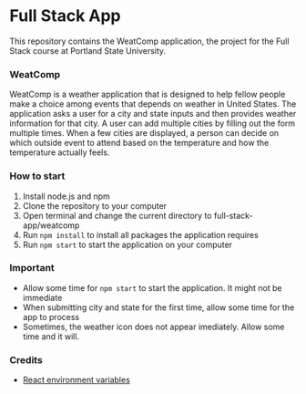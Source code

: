 # Full Stack App
This repository contains the WeatComp application, the project for the Full Stack course at Portland State University.

### WeatComp
WeatComp is a weather application that is designed to help fellow people make a choice among events that depends on weather in United States. The application asks a user for a city and state inputs and then provides weather information for that city. A user can add multiple cities by filling out the form multiple times. When a few cities are displayed, a person can decide on which outside event to attend based on the temperature and how the temperature actually feels.

### How to start
1. Install node.js and npm
2. Clone the repository to your computer
3. Open terminal and change the current directory to full-stack-app/weatcomp
4. Run ```npm install``` to install all packages the application requires
5. Run ```npm start``` to start the application on your computer

### Important
* Allow some time for ```npm start``` to start the application. It might not be immediate
* When submitting city and state for the first time, allow some time for the app to process
* Sometimes, the weather icon does not appear imediately. Allow some time and it will.

### Credits
* [React environment variables](https://medium.com/@tacomanator/environments-with-create-react-app-7b645312c09d)